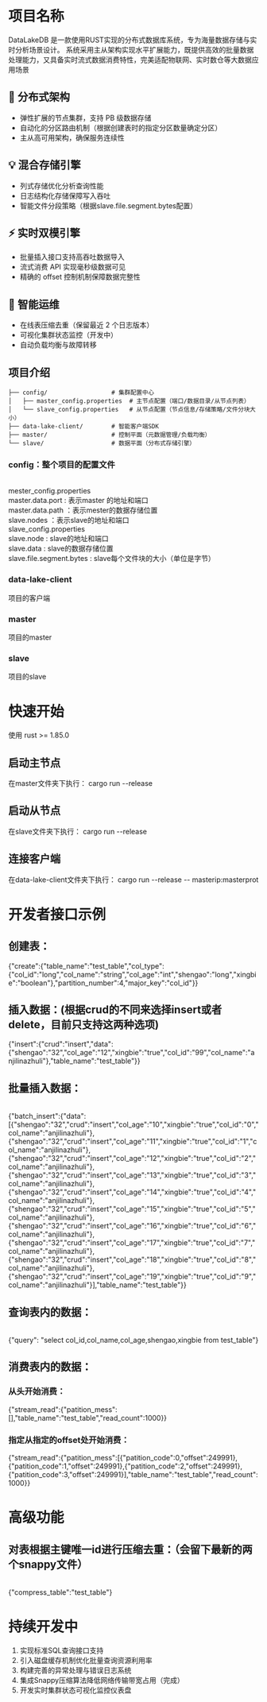 # 项目名称
DataLakeDB 是一款使用RUST实现的分布式数据库系统，专为海量数据存储与实时分析场景设计。
系统采用主从架构实现水平扩展能力，既提供高效的批量数据处理能力，又具备实时流式数据消费特性，完美适配物联网、实时数仓等大数据应用场景
## 🚀 分布式架构

- 弹性扩展的节点集群，支持 PB 级数据存储
- 自动化的分区路由机制（根据创建表时的指定分区数量确定分区）
- 主从高可用架构，确保服务连续性

## 💡 混合存储引擎

- 列式存储优化分析查询性能
- 日志结构化存储保障写入吞吐
- 智能文件分段策略（根据slave.file.segment.bytes配置）

## ⚡ 实时双模引擎

- 批量插入接口支持高吞吐数据导入
- 流式消费 API 实现毫秒级数据可见
- 精确的 offset 控制机制保障数据完整性

## 🔧 智能运维

- 在线表压缩去重（保留最近 2 个日志版本）
- 可视化集群状态监控（开发中）
- 自动负载均衡与故障转移

## 项目介绍
`````
├── config/                  # 集群配置中心
│   ├── master_config.properties  # 主节点配置（端口/数据目录/从节点列表）
│   └── slave_config.properties   # 从节点配置（节点信息/存储策略/文件分块大小）
├── data-lake-client/        # 智能客户端SDK
├── master/                  # 控制平面（元数据管理/负载均衡）
└── slave/                   # 数据平面（分布式存储引擎）
`````


### config：整个项目的配置文件
  <br>mester_config.properties
  <br>master.data.port : 表示master 的地址和端口
  <br>master.data.path ：表示mester的数据存储位置
  <br>slave.nodes ：表示slave的地址和端口
  <br> slave_config.properties
  <br>slave.node : slave的地址和端口
  <br>slave.data : slave的数据存储位置
  <br>slave.file.segment.bytes : slave每个文件块的大小（单位是字节）
### data-lake-client
  项目的客户端
### master
  项目的master
### slave 
  项目的slave
# 快速开始
使用 rust >= 1.85.0 
## 启动主节点
在master文件夹下执行： 
cargo run --release

## 启动从节点
在slave文件夹下执行：
cargo run --release

## 连接客户端
在data-lake-client文件夹下执行：
cargo run --release -- masterip:masterprot


# 开发者接口示例

## 创建表：
{"create":{"table_name":"test_table","col_type":{"col_id":"long","col_name":"string","col_age":"int","shengao":"long","xingbie":"boolean"},"partition_number":4,"major_key":"col_id"}}
## 插入数据：(根据crud的不同来选择insert或者delete，目前只支持这两种选项)
{"insert":{"crud":"insert","data":{"shengao":"32","col_age":"12","xingbie":"true","col_id":"99","col_name":"anjilinazhuli"},"table_name":"test_table"}}

## 批量插入数据：
<br>{"batch_insert":{"data":[{"shengao":"32","crud":"insert","col_age":"10","xingbie":"true","col_id":"0","col_name":"anjilinazhuli"},{"shengao":"32","crud":"insert","col_age":"11","xingbie":"true","col_id":"1","col_name":"anjilinazhuli"},{"shengao":"32","crud":"insert","col_age":"12","xingbie":"true","col_id":"2","col_name":"anjilinazhuli"},{"shengao":"32","crud":"insert","col_age":"13","xingbie":"true","col_id":"3","col_name":"anjilinazhuli"},{"shengao":"32","crud":"insert","col_age":"14","xingbie":"true","col_id":"4","col_name":"anjilinazhuli"},{"shengao":"32","crud":"insert","col_age":"15","xingbie":"true","col_id":"5","col_name":"anjilinazhuli"},{"shengao":"32","crud":"insert","col_age":"16","xingbie":"true","col_id":"6","col_name":"anjilinazhuli"},{"shengao":"32","crud":"insert","col_age":"17","xingbie":"true","col_id":"7","col_name":"anjilinazhuli"},{"shengao":"32","crud":"insert","col_age":"18","xingbie":"true","col_id":"8","col_name":"anjilinazhuli"},{"shengao":"32","crud":"insert","col_age":"19","xingbie":"true","col_id":"9","col_name":"anjilinazhuli"}],"table_name":"test_table"}}

## 查询表内的数据：
<br>{"query": "select col_id,col_name,col_age,shengao,xingbie from test_table"}
## 消费表内的数据：
### 从头开始消费：
{"stream_read":{"patition_mess":[],"table_name":"test_table","read_count":1000}}
### 指定从指定的offset处开始消费：
{"stream_read":{"patition_mess":[{"patition_code":0,"offset":249991},{"patition_code":1,"offset":249991},{"patition_code":2,"offset":249991},{"patition_code":3,"offset":249991}],"table_name":"test_table","read_count":1000}}


# 高级功能
## 对表根据主键唯一id进行压缩去重：（会留下最新的两个snappy文件）
<br>{"compress_table":"test_table"}



# 持续开发中
1. 实现标准SQL查询接口支持
2. 引入磁盘缓存机制优化批量查询资源利用率
3. 构建完善的异常处理与错误日志系统
4. 集成Snappy压缩算法降低网络传输带宽占用（完成）
5. 开发实时集群状态可视化监控仪表盘
